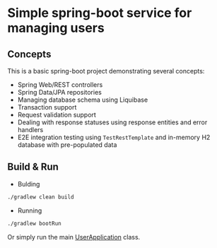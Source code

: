 # Simple spring-boot service for managing users

## Concepts 
This is a basic spring-boot project demonstrating several concepts:

* Spring Web/REST controllers
* Spring Data/JPA repositories
* Managing database schema using Liquibase
* Transaction support
* Request validation support
* Dealing with response statuses using response entities and error handlers
* E2E integration testing using `TestRestTemplate` and in-memory H2 database with pre-populated data

## Build & Run

* Bulding
```bash
./gradlew clean build
```

* Running
```bash
./gradlew bootRun
```
Or simply run the main [UserApplication](https://github.com/skomarica/user/blob/master/src/main/java/io/github/skomarica/practice/user/UserApplication.java) class.